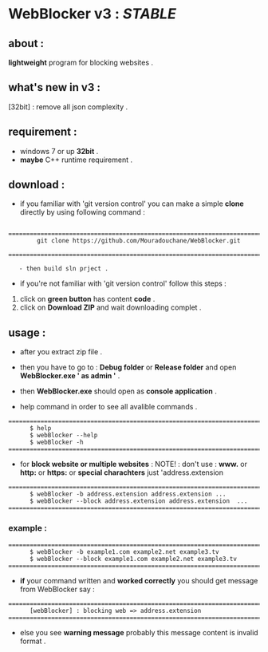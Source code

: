 # WebBlocker v3 : *STABLE*


## about :
**lightweight** program for blocking websites .



## what's new in v3 :
[32bit] : remove all json complexity .



## requirement  :
- windows 7 or up **32bit** .
- **maybe** C++ runtime requirement .



## download :
- if you familiar with 'git version control' you can make a simple **clone** directly by using following command :
```
  =========================================================================
        git clone https://github.com/Mouradouchane/WebBlocker.git
  =========================================================================

   - then build sln prject .
```

- if you're not familiar with 'git version control' follow this steps :
1. click on **green button** has content **code** .
2. click on **Download ZIP** and wait downloading complet .

## usage :
  - after you extract zip file .
  
  - then you have to go to : **Debug folder** or **Release folder** and open **WebBlocker.exe ' as admin '** .
    
  - then **WebBlocker.exe** should open as **console application** .

  - help command in order to see all avalible commands .
  ``` 
  =========================================================================
        $ help
        $ webBlocker --help
        $ webBlocker -h 
  =========================================================================
  ```
  - for **block website or multiple websites** :
  NOTE! : don't use : **www.** or **http:** or **https:** or **special charachters** just 'address.extension 

  ```
  =========================================================================
        $ webBlocker -b address.extension address.extension ... 
        $ webBlocker --block address.extension address.extension  ...
  =========================================================================
  ```
  
  ### example :
  ```
  =========================================================================
        $ webBlocker -b example1.com example2.net example3.tv  
        $ webBlocker --block example1.com example2.net example3.tv  
  =========================================================================
  ```

  - **if** your command written and **worked correctly** you should get message from WebBlocker say :
  ```
  =========================================================================
        [webBlocker] : blocking web => address.extension
  =========================================================================
  ```
  - else you see **warning message** probably this message content is invalid format .
